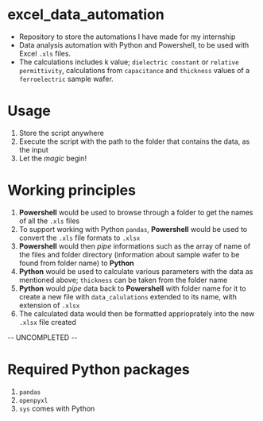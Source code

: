 # excel_data_automation
- Repository to store the automations I have made for my internship
- Data analysis automation with Python and Powershell, to be used with Excel `.xls` files.
- The calculations includes k value; `dielectric constant` or `relative permittivity`, calculations from `capacitance` and `thickness` values of a `ferroelectric` sample wafer.

# Usage
1. Store the script anywhere
2. Execute the script with the path to the folder that contains the data, as the input
3. Let the *magic* begin!

# Working principles
1. **Powershell** would be used to browse through a folder to get the names of all the `.xls` files  
2. To support working with Python `pandas`, **Powershell** would be used to convert the `.xls` file formats to `.xlsx`
3. **Powershell** would then *pipe* informations such as the array of name of the files and folder directory (information about sample wafer to be found from folder name) to **Python**
4. **Python** would be used to calculate various parameters with the data as mentioned above; `thickness` can be taken from the folder name
5. **Python** would *pipe* data back to **Powershell** with folder name for it to create a new file with `data_calulations` extended to its name, with extension of `.xlsx`
6. The calculated data would then be formatted apprioprately into the new `.xlsx` file created

-- UNCOMPLETED --

# Required Python packages
1. `pandas`
2. `openpyxl`
3. `sys` comes with Python
